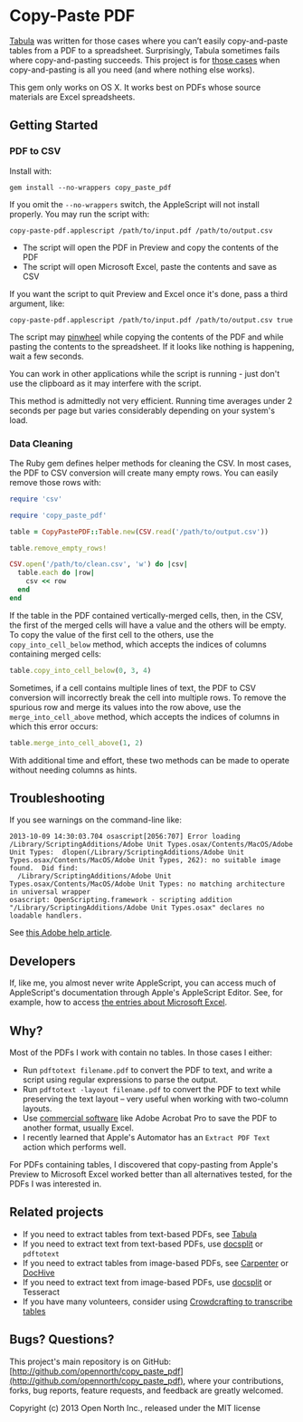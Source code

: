 # Copy-Paste PDF

<!--
[![Build Status](https://secure.travis-ci.org/opennorth/copy_paste_pdf.png)](http://travis-ci.org/opennorth/copy_paste_pdf)
[![Dependency Status](https://gemnasium.com/opennorth/copy_paste_pdf.png)](https://gemnasium.com/opennorth/copy_paste_pdf)
[![Coverage Status](https://coveralls.io/repos/opennorth/copy_paste_pdf/badge.png?branch=master)](https://coveralls.io/r/opennorth/copy_paste_pdf)
[![Code Climate](https://codeclimate.com/github/opennorth/copy_paste_pdf.png)](https://codeclimate.com/github/opennorth/copy_paste_pdf)
-->

[Tabula](https://github.com/jazzido/tabula) was written for those cases where you can’t easily copy-and-paste tables from a PDF to a spreadsheet. Surprisingly, Tabula sometimes fails where copy-and-pasting succeeds. This project is for [those cases](http://www.atipp.gov.nl.ca/info/coordinators.html) when copy-and-pasting is all you need (and where nothing else works).

This gem only works on OS X. It works best on PDFs whose source materials are Excel spreadsheets.

## Getting Started

### PDF to CSV

Install with:

    gem install --no-wrappers copy_paste_pdf

If you omit the `--no-wrappers` switch, the AppleScript will not install properly. You may run the script with:

    copy-paste-pdf.applescript /path/to/input.pdf /path/to/output.csv

* The script will open the PDF in Preview and copy the contents of the PDF
* The script will open Microsoft Excel, paste the contents and save as CSV

If you want the script to quit Preview and Excel once it's done, pass a third argument, like:

    copy-paste-pdf.applescript /path/to/input.pdf /path/to/output.csv true

The script may [pinwheel](http://en.wikipedia.org/wiki/Spinning_pinwheel) while copying the contents of the PDF and while pasting the contents to the spreadsheet. If it looks like nothing is happening, wait a few seconds.

You can work in other applications while the script is running - just don't use the clipboard as it may interfere with the script.

This method is admittedly not very efficient. Running time averages under 2 seconds per page but varies considerably depending on your system's load.

### Data Cleaning

The Ruby gem defines helper methods for cleaning the CSV. In most cases, the PDF to CSV conversion will create many empty rows. You can easily remove those rows with:

```ruby
require 'csv'

require 'copy_paste_pdf'

table = CopyPastePDF::Table.new(CSV.read('/path/to/output.csv'))

table.remove_empty_rows!

CSV.open('/path/to/clean.csv', 'w') do |csv|
  table.each do |row|
    csv << row
  end
end
```

If the table in the PDF contained vertically-merged cells, then, in the CSV, the first of the merged cells will have a value and the others will be empty. To copy the value of the first cell to the others, use the `copy_into_cell_below` method, which accepts the indices of columns containing merged cells:

```ruby
table.copy_into_cell_below(0, 3, 4)
```

Sometimes, if a cell contains multiple lines of text, the PDF to CSV conversion will incorrectly break the cell into multiple rows. To remove the spurious row and merge its values into the row above, use the `merge_into_cell_above` method, which accepts the indices of columns in which this error occurs:

```ruby
table.merge_into_cell_above(1, 2)
```

With additional time and effort, these two methods can be made to operate without needing columns as hints.

## Troubleshooting

If you see warnings on the command-line like:

    2013-10-09 14:30:03.704 osascript[2056:707] Error loading /Library/ScriptingAdditions/Adobe Unit Types.osax/Contents/MacOS/Adobe Unit Types:  dlopen(/Library/ScriptingAdditions/Adobe Unit Types.osax/Contents/MacOS/Adobe Unit Types, 262): no suitable image found.  Did find:
      /Library/ScriptingAdditions/Adobe Unit Types.osax/Contents/MacOS/Adobe Unit Types: no matching architecture in universal wrapper
    osascript: OpenScripting.framework - scripting addition "/Library/ScriptingAdditions/Adobe Unit Types.osax" declares no loadable handlers.

See [this Adobe help article](http://helpx.adobe.com/photoshop/kb/unit-type-conversion-error-applescript.html).

## Developers

If, like me, you almost never write AppleScript, you can access much of AppleScript's documentation through Apple's AppleScript Editor. See, for example, how to access [the entries about Microsoft Excel](http://support.microsoft.com/kb/113891).

## Why?

Most of the PDFs I work with contain no tables. In those cases I either:

* Run `pdftotext filename.pdf` to convert the PDF to text, and write a script using regular expressions to parse the output.
* Run `pdftotext -layout filename.pdf` to convert the PDF to text while preserving the text layout – very useful when working with two-column layouts.
* Use [commercial software](http://reviews.reporterslab.org/search?q=&type=products&category=pdf-tools-2011-11-09) like Adobe Acrobat Pro to save the PDF to another format, usually Excel.
* I recently learned that Apple's Automator has an `Extract PDF Text` action which performs well.

For PDFs containing tables, I discovered that copy-pasting from Apple's Preview to Microsoft Excel worked better than all alternatives tested, for the PDFs I was interested in.

## Related projects

* If you need to extract tables from text-based PDFs, see [Tabula](https://github.com/jazzido/tabula)
* If you need to extract text from text-based PDFs, use [docsplit](http://documentcloud.github.io/docsplit/) or `pdftotext`
* If you need to extract tables from image-based PDFs, see [Carpenter](https://github.com/stefanw/carpenter) or [DocHive](https://github.com/raleighpublicrecord/dochive)
* If you need to extract text from image-based PDFs, use [docsplit](http://documentcloud.github.io/docsplit/) or Tesseract
* If you have many volunteers, consider using [Crowdcrafting to transcribe tables](http://www.youtube.com/watch?v=yfnJHALzlZc)

## Bugs? Questions?

This project's main repository is on GitHub: [http://github.com/opennorth/copy_paste_pdf](http://github.com/opennorth/copy_paste_pdf), where your contributions, forks, bug reports, feature requests, and feedback are greatly welcomed.

Copyright (c) 2013 Open North Inc., released under the MIT license
